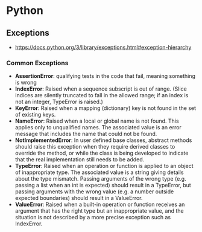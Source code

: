 Python
======

Exceptions
----------
- https://docs.python.org/3/library/exceptions.html#exception-hierarchy

### Common Exceptions
- **AssertionError**: qualifying tests in the code that fail, meaning something is wrong
- **IndexError**: Raised when a sequence subscript is out of range. (Slice indices are silently truncated to fall in the allowed range; if an index is not an integer, TypeError is raised.)
- **KeyError**: Raised when a mapping (dictionary) key is not found in the set of existing keys.
- **NameError**: Raised when a local or global name is not found. This applies only to unqualified names. The associated value is an error message that includes the name that could not be found.
- **NotImplementedError**: In user defined base classes, abstract methods should raise this exception when they require derived classes to override the method, or while the class is being developed to indicate that the real implementation still needs to be added.
- **TypeError**: Raised when an operation or function is applied to an object of inappropriate type. The associated value is a string giving details about the type mismatch. Passing arguments of the wrong type (e.g. passing a list when an int is expected) should result in a TypeError, but passing arguments with the wrong value (e.g. a number outside expected boundaries) should result in a ValueError.
- **ValueError**: Raised when a built-in operation or function receives an argument that has the right type but an inappropriate value, and the situation is not described by a more precise exception such as IndexError.
